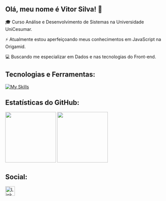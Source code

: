 ## Olá, meu nome é Vitor Silva! 👋

🎓 Curso Análise e Desenvolvimento de Sistemas na Universidade UniCesumar.

⚡ Atualmente estou aperfeiçoando meus conhecimentos em JavaScript na Origamid.

💻 Buscando me especializar em Dados e nas tecnologias do Front-end.

## Tecnologias e Ferramentas:

[![My Skills](https://skillicons.dev/icons?i=python,html,css,js,ts,figma,vscode,git,github)](https://skillicons.dev)

## Estatísticas do GitHub:
<div>
<img src="https://github-readme-stats.vercel.app/api?username=vmsilva3&hide_rank=true&show_icons=true&theme=react" height="160" />
<img src="https://github-readme-stats.vercel.app/api/top-langs/?username=vmsilva3&layout=compact&theme=react" height="160" />
</div>

## Social:

[<img src='https://img.shields.io/badge/LinkedIn-0077B5?style=for-the-badge&logo=linkedin&logoColor=white' alt='Linkedin' height='30'>](https://www.linkedin.com/in/vitorsilva-m/)
